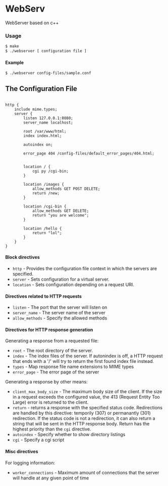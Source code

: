 # WebServ
WebServer based on c++

### Usage

```bash
$ make
$ ./webserver [ configuration file ]
```

#### Example
```bash
$ ./webserver config-files/sample.conf
```

## The Configuration File

```nginx

http {
    include mime.types;
    server {
        listen 127.0.0.1:8080;
        server_name localhost;

        root /var/www/html;
        index index.html;

        autoindex on;
        
        error_page 404 /config-files/default_error_pages/404.html;

        
        location / {
            cgi py /cgi-bin;
        }
        
        location /images {
            allow_methods GET POST DELETE;
            return /new;
        }
        
        location /cgi-bin {
            allow_methods GET DELETE;
            return "you are welcome";
        }
        
        location /hello {
            return "lol";
        }
    }
}
```


#### Block directives

- `http` - Provides the configuration file context in which the servers are specified.
- `server` - Sets configuration for a virtual server.
- `location` - Sets configuration depending on a request URI.

#### Directives related to HTTP requests

- `listen` - The port that the server will listen on
- `server_name` - The server name of the server
- `allow_methods` - Specify the allowed methods

#### Directives for HTTP response generation

Generating a response from a requested file:

- `root` - The root directory of the server.
- `index` - The index files of the server. If autonindex is off, a HTTP request that ends with a '/' will try to return the first found index file instead.
- `types` - Map response file name extensions to MIME types
- `error_page` - The error page of the server

Generating a response by other means:

- `client_max_body_size` - The maximum body size of the client. If the size in a request exceeds the configured value, the 413 (Request Entity Too Large) error is returned to the client.
- `return` - returns a response with the specified status code. Redirections are handled by this directive: temporily (307) or permanantly (301) redirection. If the status code is not a redirection, it can also return a string that will be sent in the HTTP response body. Return has the highest priority than the `cgi` directive.
- `autoindex` - Specify whether to show directory listings
- `cgi` - Specify a cgi script

#### Misc directives

For logging information:

- `worker_connections` - Maximum amount of connections that the server will handle at any given point of time 
